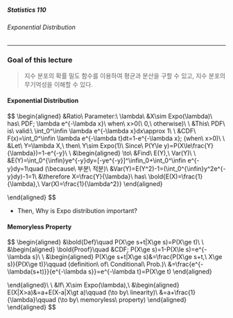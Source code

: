 ##### Statistics 110

###### Exponential Distribution

---



### Goal of this lecture

> 지수 분포의 확률 밀도 함수를 이용하여 평균과 분산을 구할 수 있고, 지수 분포의 무기억성을 이해할 수 있다.







#### Exponential Distribution

$$
\begin{aligned}
&Ratio\ Parameter:\ \lambda\\
&X\sim Expo(\lambda)\ has\ PDF\; \lambda e^{-\lambda x}\ when\ x>0(\ 0,\ otherwise)\\
\\
&This\ PDF\ is\ valid:\ \int_0^\infin \lambda e^{-\lambda x}dx\approx 1\\
\\
&CDF\ F(x)=\int_0^\infin \lambda e^{-\lambda t}dt=1-e^{-\lambda x}\; (when\ x>0)\\
\\
&Let\ Y=\lambda X,\ then\ Y\sim Expo(1)\ Since\ P(Y\le y)=P(X\le\frac{Y}{\lambda})=1-e^{-y}\\
\\
&\begin{aligned}
\to\ &Find\ E(Y),\ Var(Y)\\
\\
&E(Y)=\int_0^{\infin}ye^{-y}dy=[-ye^{-y}]^\infin_0+\int_0^\infin e^{-y}dy=1\quad (\because\ 부분\ 적분)\\
&Var(Y)=E(Y^2)-1=(\int_0^{\infin}y^2e^{-y}dy)-1=1\\
&\therefore X=\frac{Y}{\lambda}\ has\ \bold{E(X)=\frac{1}{\lambda},\ Var(X)=\frac{1}{\lambda^2}}
\end{aligned}





\end{aligned}
$$

- Then, Why is Expo distribution important?







#### Memoryless Property

$$
\begin{aligned}
&\bold{Def}\quad P(X\ge s+t|X\ge s)=P(X\ge t)\\
\\
&\begin{aligned}
\bold{Proof}\quad &CDF\; P(X\ge s)=1-P(X\le s)=e^{-\lambda s}\\
\\
&\begin{aligned}
P(X\ge s+t|X\ge s)&=\frac{P(X\ge s+t,\ X\ge s)}{P(X\ge t)}\qquad (definition\ of\ Conditional\ Prob.)\\
&=\frac{e^{-\lambda(s+t)}}{e^{-\lambda s}}=e^{-\lambda t}=P(X\ge t)
\end{aligned}

\end{aligned}\\
\\
&If\ X\sim Expo(\lambda),\\
&\begin{aligned}
E(X|X>a)&=a+E(X-a|X\gt a)\qquad (\to by\ linearity)\\
&=a+\frac{1}{\lambda}\qquad (\to by\ memoryless\ property)
\end{aligned}
\end{aligned}
$$

